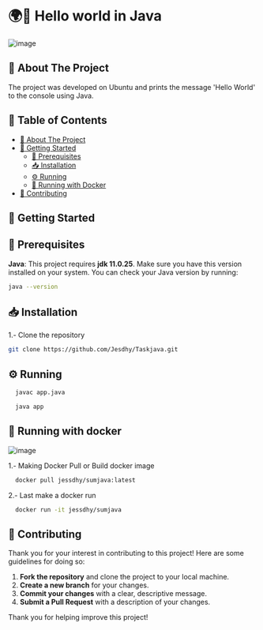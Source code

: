 # 🌍👋 Hello world in Java
![image](https://github.com/user-attachments/assets/6ca3db94-85b4-480d-8af1-63cdae4ef5b1)

## 📘 About The Project
The project was developed on Ubuntu and prints the message 'Hello World' to the console using Java.

## 📑 Table of Contents

- [📘 About The Project](#about-the-project)
- [🚀 Getting Started](#getting-started)
  - [🔧 Prerequisites](#prerequisites)
  - [📥 Installation](#installation)
  - [⚙️ Running](#running)
  - [🐳 Running with Docker](#running-with-docker)
- [🤝 Contributing](#contributing)

## 🚀 Getting Started
## 🔧 Prerequisites
**Java**: This project requires **jdk 11.0.25**. Make sure you have this version installed on your system.
You can check your Java version by running:
```bash
java --version
 ```
## 📥 Installation

1.- Clone the repository

   ```sh
   git clone https://github.com/Jesdhy/Taskjava.git
  ```

## ⚙️ Running

  ```sh
    javac app.java
   ```

  ```sh
    java app
   ```

## 🐳 Running with docker
![image](https://github.com/user-attachments/assets/a9ecae5e-b545-474b-af8b-28bf8b569f81)

1.- Making Docker Pull or Build docker image

 ```sh
   docker pull jessdhy/sumjava:latest
   ```

2.- Last make a docker run

 ```sh
   docker run -it jessdhy/sumjava
   ```
## 🤝 Contributing
Thank you for your interest in contributing to this project! Here are some guidelines for doing so:
1. **Fork the repository** and clone the project to your local machine.
2. **Create a new branch** for your changes.
3. **Commit your changes** with a clear, descriptive message.
4. **Submit a Pull Request** with a description of your changes.

Thank you for helping improve this project!